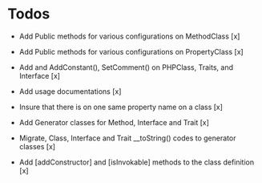 # Todos

- Add Public methods for various configurations on MethodClass [x]
- Add Public methods for various configurations on PropertyClass [x]
- Add and AddConstant(), SetComment() on PHPClass, Traits, and Interface [x]
- Add usage documentations [x]

- Insure that there is on one same property name on a class [x]
- Add Generator classes for Method, Interface and Trait [x]
- Migrate, Class, Interface and Trait __toString() codes to generator classes [x]
- Add [addConstructor] and [isInvokable] methods to the class definition [x]
